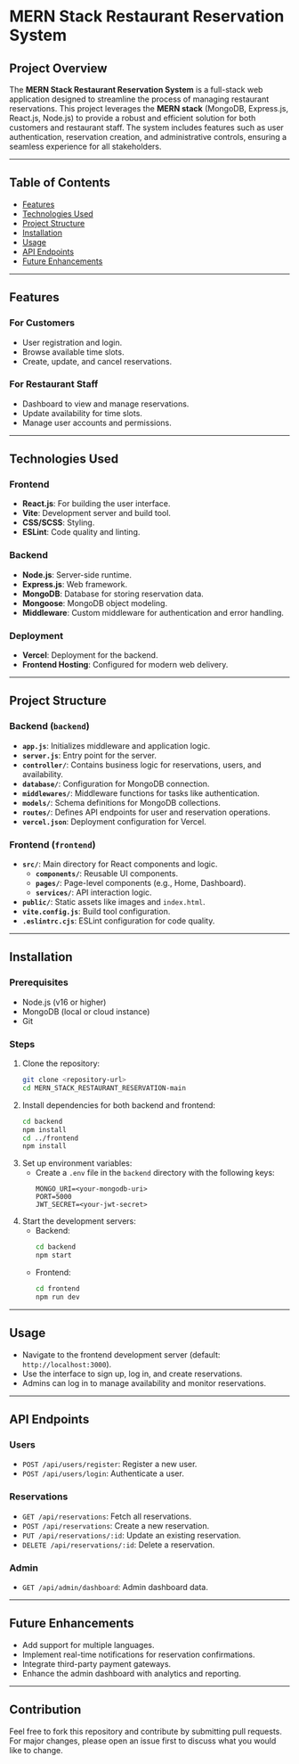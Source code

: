 # MERN Stack Restaurant Reservation System

## Project Overview
The **MERN Stack Restaurant Reservation System** is a full-stack web application designed to streamline the process of managing restaurant reservations. This project leverages the **MERN stack** (MongoDB, Express.js, React.js, Node.js) to provide a robust and efficient solution for both customers and restaurant staff. The system includes features such as user authentication, reservation creation, and administrative controls, ensuring a seamless experience for all stakeholders.

---

## Table of Contents
- [Features](#features)
- [Technologies Used](#technologies-used)
- [Project Structure](#project-structure)
- [Installation](#installation)
- [Usage](#usage)
- [API Endpoints](#api-endpoints)
- [Future Enhancements](#future-enhancements)

---

## Features
### For Customers
- User registration and login.
- Browse available time slots.
- Create, update, and cancel reservations.

### For Restaurant Staff
- Dashboard to view and manage reservations.
- Update availability for time slots.
- Manage user accounts and permissions.

---

## Technologies Used

### Frontend
- **React.js**: For building the user interface.
- **Vite**: Development server and build tool.
- **CSS/SCSS**: Styling.
- **ESLint**: Code quality and linting.

### Backend
- **Node.js**: Server-side runtime.
- **Express.js**: Web framework.
- **MongoDB**: Database for storing reservation data.
- **Mongoose**: MongoDB object modeling.
- **Middleware**: Custom middleware for authentication and error handling.

### Deployment
- **Vercel**: Deployment for the backend.
- **Frontend Hosting**: Configured for modern web delivery.

---

## Project Structure

### Backend (`backend`)
- **`app.js`**: Initializes middleware and application logic.
- **`server.js`**: Entry point for the server.
- **`controller/`**: Contains business logic for reservations, users, and availability.
- **`database/`**: Configuration for MongoDB connection.
- **`middlewares/`**: Middleware functions for tasks like authentication.
- **`models/`**: Schema definitions for MongoDB collections.
- **`routes/`**: Defines API endpoints for user and reservation operations.
- **`vercel.json`**: Deployment configuration for Vercel.

### Frontend (`frontend`)
- **`src/`**: Main directory for React components and logic.
  - **`components/`**: Reusable UI components.
  - **`pages/`**: Page-level components (e.g., Home, Dashboard).
  - **`services/`**: API interaction logic.
- **`public/`**: Static assets like images and `index.html`.
- **`vite.config.js`**: Build tool configuration.
- **`.eslintrc.cjs`**: ESLint configuration for code quality.

---

## Installation

### Prerequisites
- Node.js (v16 or higher)
- MongoDB (local or cloud instance)
- Git

### Steps
1. Clone the repository:
   ```bash
   git clone <repository-url>
   cd MERN_STACK_RESTAURANT_RESERVATION-main
   ```
2. Install dependencies for both backend and frontend:
   ```bash
   cd backend
   npm install
   cd ../frontend
   npm install
   ```
3. Set up environment variables:
   - Create a `.env` file in the `backend` directory with the following keys:
     ```env
     MONGO_URI=<your-mongodb-uri>
     PORT=5000
     JWT_SECRET=<your-jwt-secret>
     ```
4. Start the development servers:
   - Backend:
     ```bash
     cd backend
     npm start
     ```
   - Frontend:
     ```bash
     cd frontend
     npm run dev
     ```

---

## Usage
- Navigate to the frontend development server (default: `http://localhost:3000`).
- Use the interface to sign up, log in, and create reservations.
- Admins can log in to manage availability and monitor reservations.

---

## API Endpoints
### Users
- `POST /api/users/register`: Register a new user.
- `POST /api/users/login`: Authenticate a user.

### Reservations
- `GET /api/reservations`: Fetch all reservations.
- `POST /api/reservations`: Create a new reservation.
- `PUT /api/reservations/:id`: Update an existing reservation.
- `DELETE /api/reservations/:id`: Delete a reservation.

### Admin
- `GET /api/admin/dashboard`: Admin dashboard data.

---

## Future Enhancements
- Add support for multiple languages.
- Implement real-time notifications for reservation confirmations.
- Integrate third-party payment gateways.
- Enhance the admin dashboard with analytics and reporting.

---

## Contribution
Feel free to fork this repository and contribute by submitting pull requests. For major changes, please open an issue first to discuss what you would like to change.
